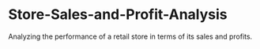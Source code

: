 # Store-Sales-and-Profit-Analysis
Analyzing the performance of a retail store in terms of its sales and profits.
